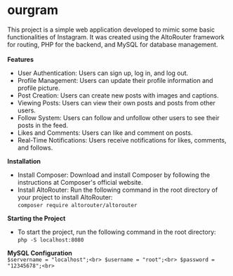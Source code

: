 # ourgram
This project is a simple web application developed to mimic some basic functionalities of Instagram. It was created using the AltoRouter framework for routing, PHP for the backend, and MySQL for database management.<br><br>
**Features**
- User Authentication: Users can sign up, log in, and log out.
- Profile Management: Users can update their profile information and profile picture.
- Post Creation: Users can create new posts with images and captions.
- Viewing Posts: Users can view their own posts and posts from other users.
- Follow System: Users can follow and unfollow other users to see their posts in the feed.
- Likes and Comments: Users can like and comment on posts.
- Real-Time Notifications: Users receive notifications for likes, comments, and follows.

**Installation**
- Install Composer: Download and install Composer by following the instructions at Composer's official website.
- Install AltoRouter: Run the following command in the root directory of your project to install AltoRouter:<br>
` composer require altorouter/altorouter `

**Starting the Project**
- To start the project, run the following command in the root directory:<br>
`php -S localhost:8080`

**MySQL Configuration**<br>
`$servername = "localhost";<br>
$username = "root";<br>
$password = "12345678";<br>
`


